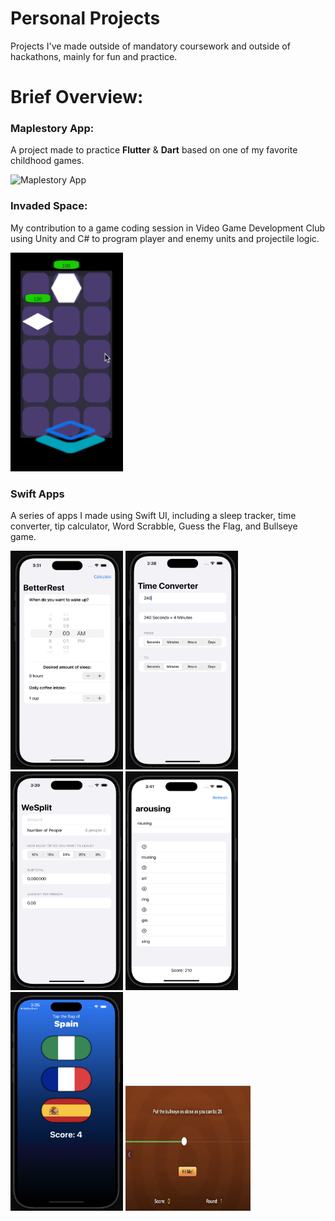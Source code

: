 # Personal Projects
Projects I've made outside of mandatory coursework and outside of hackathons, mainly for fun and practice. 

# Brief Overview:
### Maplestory App:
A project made to practice **Flutter** & **Dart** based on one of my favorite childhood games.

![Maplestory App](project_thumbnails/maplestory_app.gif)

### Invaded Space:
My contribution to a game coding session in Video Game Development Club using Unity and C# to program player and enemy units and projectile logic. 

<img src="project_thumbnails/invaded_space.gif" width="180" height="350" alt="Invaded Space">

### Swift Apps
A series of apps I made using Swift UI, including a sleep tracker, time converter, tip calculator, Word Scrabble, Guess the Flag, and Bullseye game.
<div>
<img src="project_thumbnails/better_rest.png" width="180" height="350" alt="Better Rest">
<img src="project_thumbnails/time_converter.png" width="180" height="350" alt="Time Converter">
<img src="project_thumbnails/we_split.png" width="180" height="350" alt="We Split">
<img src="project_thumbnails/word_scrabble.png" width="180" height="350" alt="Word Scrabble">
<img src="project_thumbnails/guess_the_flag.png" width="180" height="350" alt="Guess The Flag">
<img src="project_thumbnails/bullseye.png" width="200" height="200" alt="Bullseye">
</div>
